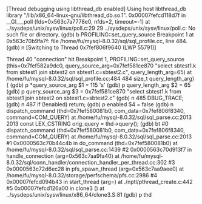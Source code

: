[Thread debugging using libthread_db enabled]
Using host libthread_db library "/lib/x86_64-linux-gnu/libthread_db.so.1".
0x00007fefcd118d7f in __GI___poll (fds=0x563c7a7778e0, nfds=2, timeout=-1) at ../sysdeps/unix/sysv/linux/poll.c:29
29        ../sysdeps/unix/sysv/linux/poll.c: No such file or directory.
(gdb) b PROFILING::set_query_source
Breakpoint 1 at 0x563c70b9fa7f: file /home/fu/mysql-8.0.32/sql/sql_profile.cc, line 484.
(gdb) n
[Switching to Thread 0x7fef806f9640 (LWP 55791)]

Thread 40 "connection" hit Breakpoint 1, PROFILING::set_query_source (this=0x7fef582a9dc0, query_source_arg=0x7fef581ce870 "select sbtest1.k from sbtest1 join sbtest2 on sbtest1.c=sbtest2.c", query_length_arg=65) at /home/fu/mysql-8.0.32/sql/sql_profile.cc:484
484                                         size_t query_length_arg) {
(gdb) p *query_source_arg
$1 = 115 's'
(gdb) p query_length_arg
$2 = 65
(gdb) p query_source_arg
$3 = 0x7fef581ce870 "select sbtest1.k from sbtest1 join sbtest2 on sbtest1.c=sbtest2.c"
(gdb) n
485          DBUG_TRACE;
(gdb) n
487          if (!enabled) return;
(gdb) p enabled
$4 = false
(gdb) n
dispatch_command (thd=0x7fef580081b0, com_data=0x7fef806f8340, command=COM_QUERY) at /home/fu/mysql-8.0.32/sql/sql_parse.cc:2013
2013              const LEX_CSTRING orig_query = thd->query();
(gdb) bt
#0  dispatch_command (thd=0x7fef580081b0, com_data=0x7fef806f8340, command=COM_QUERY)
    at /home/fu/mysql-8.0.32/sql/sql_parse.cc:2013
#1  0x0000563c70b44c4b in do_command (thd=0x7fef580081b0) at /home/fu/mysql-8.0.32/sql/sql_parse.cc:1439
#2  0x0000563c70d913f7 in handle_connection (arg=0x563c7aa9fa40)
    at /home/fu/mysql-8.0.32/sql/conn_handler/connection_handler_per_thread.cc:302
#3  0x0000563c72d6ec28 in pfs_spawn_thread (arg=0x563c7aa9aee0) at /home/fu/mysql-8.0.32/storage/perfschema/pfs.cc:2986
#4  0x00007fefcd094b43 in start_thread (arg=<optimized out>) at ./nptl/pthread_create.c:442
#5  0x00007fefcd126a00 in clone3 () at ../sysdeps/unix/sysv/linux/x86_64/clone3.S:81
(gdb) p thd
